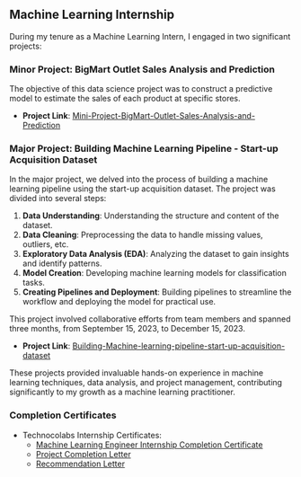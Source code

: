 ## Machine Learning Internship

During my tenure as a Machine Learning Intern, I engaged in two significant projects:

### Minor Project: BigMart Outlet Sales Analysis and Prediction

The objective of this data science project was to construct a predictive model to estimate the sales of each product at specific stores.

- **Project Link**: [Mini-Project-BigMart-Outlet-Sales-Analysis-and-Prediction](https://github.com/ukishore33/Mini-Project-BigMart-Outlet-Sales-Analysis-and-Prediction)

### Major Project: Building Machine Learning Pipeline - Start-up Acquisition Dataset

In the major project, we delved into the process of building a machine learning pipeline using the start-up acquisition dataset. The project was divided into several steps:

1. **Data Understanding**: Understanding the structure and content of the dataset.
2. **Data Cleaning**: Preprocessing the data to handle missing values, outliers, etc.
3. **Exploratory Data Analysis (EDA)**: Analyzing the dataset to gain insights and identify patterns.
4. **Model Creation**: Developing machine learning models for classification tasks.
5. **Creating Pipelines and Deployment**: Building pipelines to streamline the workflow and deploying the model for practical use.

This project involved collaborative efforts from team members and spanned three months, from September 15, 2023, to December 15, 2023.

- **Project Link**: [Building-Machine-learning-pipeline-start-up-acquisition-dataset](https://github.com/ukishore33/Building-Machine-learning-pipeline-start-up-acquisition-dataset)

These projects provided invaluable hands-on experience in machine learning techniques, data analysis, and project management, contributing significantly to my growth as a machine learning practitioner.

### Completion Certificates

- Technocolabs Internship Certificates:
  - [Machine Learning Engineer Internship Completion Certificate](https://github.com/ukishore33/Certifications/blob/main/Internship/Technocolabs/Certiicates/U%20Kishore%20Machine%20Learning%20Engineer%20Internship%20Completion%20Certificate.pdf)
  - [Project Completion Letter](https://github.com/ukishore33/Certifications/blob/main/Internship/Technocolabs/Certiicates/U%20Kishore%20Project%20Completion%20letter.pdf)
  - [Recommendation Letter](https://github.com/ukishore33/Certifications/blob/main/Internship/Technocolabs/Certiicates/U%20Kishore%20Recommendation%20Letter.pdf)


